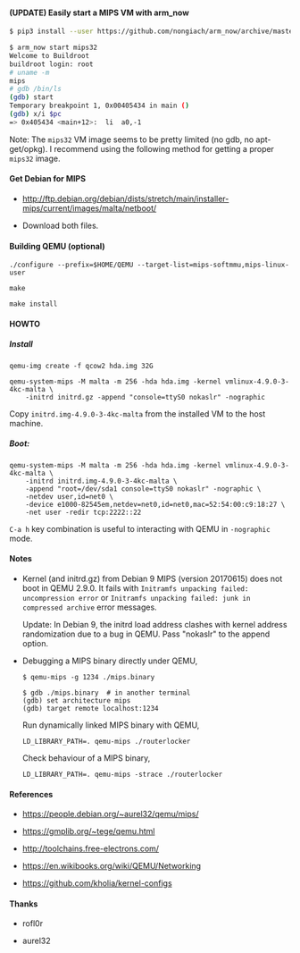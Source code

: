 #### (UPDATE) Easily start a MIPS VM with arm_now

```sh
$ pip3 install --user https://github.com/nongiach/arm_now/archive/master.zip --upgrade

$ arm_now start mips32
Welcome to Buildroot
buildroot login: root
# uname -m
mips
# gdb /bin/ls
(gdb) start
Temporary breakpoint 1, 0x00405434 in main ()
(gdb) x/i $pc
=> 0x405434 <main+12>:	li	a0,-1
```

Note: The `mips32` VM image seems to be pretty limited (no gdb, no
apt-get/opkg). I recommend using the following method for getting a proper
`mips32` image.


#### Get Debian for MIPS

* http://ftp.debian.org/debian/dists/stretch/main/installer-mips/current/images/malta/netboot/

* Download both files.

#### Building QEMU (optional)

```
./configure --prefix=$HOME/QEMU --target-list=mips-softmmu,mips-linux-user

make

make install
```

#### HOWTO

##### Install

```
qemu-img create -f qcow2 hda.img 32G

qemu-system-mips -M malta -m 256 -hda hda.img -kernel vmlinux-4.9.0-3-4kc-malta \
    -initrd initrd.gz -append "console=ttyS0 nokaslr" -nographic
```

Copy `initrd.img-4.9.0-3-4kc-malta` from the installed VM to the host machine.

##### Boot:

```
qemu-system-mips -M malta -m 256 -hda hda.img -kernel vmlinux-4.9.0-3-4kc-malta \
    -initrd initrd.img-4.9.0-3-4kc-malta \
    -append "root=/dev/sda1 console=ttyS0 nokaslr" -nographic \
    -netdev user,id=net0 \
    -device e1000-82545em,netdev=net0,id=net0,mac=52:54:00:c9:18:27 \
    -net user -redir tcp:2222::22
```

`C-a h` key combination is useful to interacting with QEMU in `-nographic` mode.

#### Notes

* Kernel (and initrd.gz) from Debian 9 MIPS (version 20170615) does not boot in
  QEMU 2.9.0. It fails with `Initramfs unpacking failed: uncompression error` or
  `Initramfs unpacking failed: junk in compressed archive` error messages.

  Update: In Debian 9, the initrd load address clashes with kernel address
  randomization due to a bug in QEMU. Pass "nokaslr" to the append option.

* Debugging a MIPS binary directly under QEMU,

  ```
  $ qemu-mips -g 1234 ./mips.binary

  $ gdb ./mips.binary  # in another terminal
  (gdb) set architecture mips
  (gdb) target remote localhost:1234
  ```

  Run dynamically linked MIPS binary with QEMU,

  ```
  LD_LIBRARY_PATH=. qemu-mips ./routerlocker
  ```

  Check behaviour of a MIPS binary,

  ```
  LD_LIBRARY_PATH=. qemu-mips -strace ./routerlocker
  ```

#### References

* https://people.debian.org/~aurel32/qemu/mips/

* https://gmplib.org/~tege/qemu.html

* http://toolchains.free-electrons.com/

* https://en.wikibooks.org/wiki/QEMU/Networking

* https://github.com/kholia/kernel-configs

#### Thanks

* rofl0r

* aurel32
